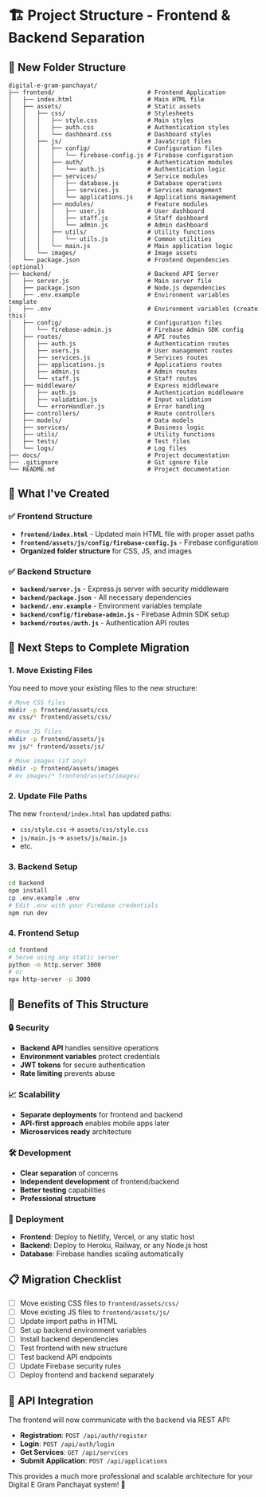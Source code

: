 # 🏗️ Project Structure - Frontend & Backend Separation

## 📁 New Folder Structure

```
digital-e-gram-panchayat/
├── frontend/                          # Frontend Application
│   ├── index.html                     # Main HTML file
│   ├── assets/                        # Static assets
│   │   ├── css/                       # Stylesheets
│   │   │   ├── style.css              # Main styles
│   │   │   ├── auth.css               # Authentication styles
│   │   │   └── dashboard.css          # Dashboard styles
│   │   ├── js/                        # JavaScript files
│   │   │   ├── config/                # Configuration files
│   │   │   │   └── firebase-config.js # Firebase configuration
│   │   │   ├── auth/                  # Authentication modules
│   │   │   │   └── auth.js            # Authentication logic
│   │   │   ├── services/              # Service modules
│   │   │   │   ├── database.js        # Database operations
│   │   │   │   ├── services.js        # Services management
│   │   │   │   └── applications.js    # Applications management
│   │   │   ├── modules/               # Feature modules
│   │   │   │   ├── user.js            # User dashboard
│   │   │   │   ├── staff.js           # Staff dashboard
│   │   │   │   └── admin.js           # Admin dashboard
│   │   │   ├── utils/                 # Utility functions
│   │   │   │   └── utils.js           # Common utilities
│   │   │   └── main.js                # Main application logic
│   │   └── images/                    # Image assets
│   └── package.json                   # Frontend dependencies (optional)
├── backend/                           # Backend API Server
│   ├── server.js                      # Main server file
│   ├── package.json                   # Node.js dependencies
│   ├── .env.example                   # Environment variables template
│   ├── .env                           # Environment variables (create this)
│   ├── config/                        # Configuration files
│   │   └── firebase-admin.js          # Firebase Admin SDK config
│   ├── routes/                        # API routes
│   │   ├── auth.js                    # Authentication routes
│   │   ├── users.js                   # User management routes
│   │   ├── services.js                # Services routes
│   │   ├── applications.js            # Applications routes
│   │   ├── admin.js                   # Admin routes
│   │   └── staff.js                   # Staff routes
│   ├── middleware/                    # Express middleware
│   │   ├── auth.js                    # Authentication middleware
│   │   ├── validation.js              # Input validation
│   │   └── errorHandler.js            # Error handling
│   ├── controllers/                   # Route controllers
│   ├── models/                        # Data models
│   ├── services/                      # Business logic
│   ├── utils/                         # Utility functions
│   ├── tests/                         # Test files
│   └── logs/                          # Log files
├── docs/                              # Project documentation
├── .gitignore                         # Git ignore file
└── README.md                          # Project documentation
```

## 🚀 What I've Created

### ✅ Frontend Structure
- **`frontend/index.html`** - Updated main HTML file with proper asset paths
- **`frontend/assets/js/config/firebase-config.js`** - Firebase configuration
- **Organized folder structure** for CSS, JS, and images

### ✅ Backend Structure
- **`backend/server.js`** - Express.js server with security middleware
- **`backend/package.json`** - All necessary dependencies
- **`backend/.env.example`** - Environment variables template
- **`backend/config/firebase-admin.js`** - Firebase Admin SDK setup
- **`backend/routes/auth.js`** - Authentication API routes

## 🔧 Next Steps to Complete Migration

### 1. Move Existing Files
You need to move your existing files to the new structure:

```bash
# Move CSS files
mkdir -p frontend/assets/css
mv css/* frontend/assets/css/

# Move JS files
mkdir -p frontend/assets/js
mv js/* frontend/assets/js/

# Move images (if any)
mkdir -p frontend/assets/images
# mv images/* frontend/assets/images/
```

### 2. Update File Paths
The new `frontend/index.html` has updated paths:
- `css/style.css` → `assets/css/style.css`
- `js/main.js` → `assets/js/main.js`
- etc.

### 3. Backend Setup
```bash
cd backend
npm install
cp .env.example .env
# Edit .env with your Firebase credentials
npm run dev
```

### 4. Frontend Setup
```bash
cd frontend
# Serve using any static server
python -m http.server 3000
# or
npx http-server -p 3000
```

## 🎯 Benefits of This Structure

### 🔒 Security
- **Backend API** handles sensitive operations
- **Environment variables** protect credentials
- **JWT tokens** for secure authentication
- **Rate limiting** prevents abuse

### 📈 Scalability
- **Separate deployments** for frontend and backend
- **API-first approach** enables mobile apps later
- **Microservices ready** architecture

### 🛠️ Development
- **Clear separation** of concerns
- **Independent development** of frontend/backend
- **Better testing** capabilities
- **Professional structure**

### 🚀 Deployment
- **Frontend**: Deploy to Netlify, Vercel, or any static host
- **Backend**: Deploy to Heroku, Railway, or any Node.js host
- **Database**: Firebase handles scaling automatically

## 📋 Migration Checklist

- [ ] Move existing CSS files to `frontend/assets/css/`
- [ ] Move existing JS files to `frontend/assets/js/`
- [ ] Update import paths in HTML
- [ ] Set up backend environment variables
- [ ] Install backend dependencies
- [ ] Test frontend with new structure
- [ ] Test backend API endpoints
- [ ] Update Firebase security rules
- [ ] Deploy frontend and backend separately

## 🔗 API Integration

The frontend will now communicate with the backend via REST API:
- **Registration**: `POST /api/auth/register`
- **Login**: `POST /api/auth/login`
- **Get Services**: `GET /api/services`
- **Submit Application**: `POST /api/applications`

This provides a much more professional and scalable architecture for your Digital E Gram Panchayat system! 🎉
